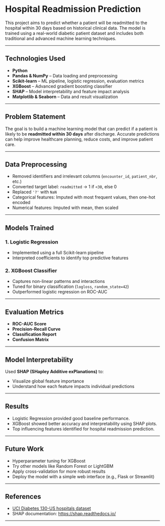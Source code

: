 # Hospital Readmission Prediction

This project aims to predict whether a patient will be readmitted to the hospital within 30 days based on historical clinical data. The model is trained using a real-world diabetic patient dataset and includes both traditional and advanced machine learning techniques.


---

## Technologies Used

- **Python**
- **Pandas & NumPy** – Data loading and preprocessing
- **Scikit-learn** – ML pipeline, logistic regression, evaluation metrics
- **XGBoost** – Advanced gradient boosting classifier
- **SHAP** – Model interpretability and feature impact analysis
- **Matplotlib & Seaborn** – Data and result visualization

---

## Problem Statement

The goal is to build a machine learning model that can predict if a patient is likely to be **readmitted within 30 days** after discharge. Accurate predictions can help improve healthcare planning, reduce costs, and improve patient care.

---

## Data Preprocessing

- Removed identifiers and irrelevant columns (`encounter_id`, `patient_nbr`, etc.)
- Converted target label: `readmitted` → 1 if `<30`, else 0
- Replaced `'?'` with `NaN`
- Categorical features: Imputed with most frequent values, then one-hot encoded
- Numerical features: Imputed with mean, then scaled

---

## Models Trained

### 1. **Logistic Regression**
- Implemented using a full Scikit-learn pipeline
- Interpreted coefficients to identify top predictive features

### 2. **XGBoost Classifier**
- Captures non-linear patterns and interactions
- Tuned for binary classification (`logloss`, `random_state=42`)
- Outperformed logistic regression on ROC-AUC

---

## Evaluation Metrics

- **ROC-AUC Score**
- **Precision-Recall Curve**
- **Classification Report**
- **Confusion Matrix**

---

##  Model Interpretability

Used **SHAP (SHapley Additive exPlanations)** to:
- Visualize global feature importance
- Understand how each feature impacts individual predictions

---

## Results

- Logistic Regression provided good baseline performance.
- XGBoost showed better accuracy and interpretability using SHAP plots.
- Top influencing features identified for hospital readmission prediction.

---

## Future Work

- Hyperparameter tuning for XGBoost
- Try other models like Random Forest or LightGBM
- Apply cross-validation for more robust results
- Deploy the model with a simple web interface (e.g., Flask or Streamlit)

---

## References

- [UCI Diabetes 130-US hospitals dataset](https://archive.ics.uci.edu/ml/datasets/diabetes+130-us+hospitals+for+years+1999-2008)
- SHAP documentation: https://shap.readthedocs.io/

---





